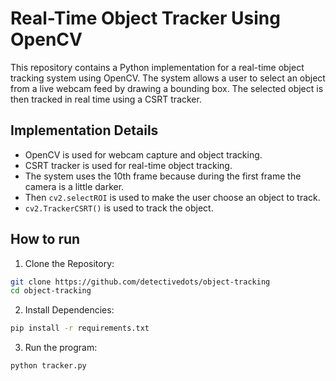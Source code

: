 # Real-Time Object Tracker Using OpenCV

This repository contains a Python implementation for a real-time object tracking system using OpenCV. The system allows a user to select an object from a live webcam feed by drawing a bounding box. The selected object is then tracked in real time using a CSRT tracker.

## Implementation Details

- OpenCV is used for webcam capture and object tracking.
- CSRT tracker is used for real-time object tracking.
- The system uses the 10th frame because during the first frame the camera is a little darker.
- Then `cv2.selectROI` is used to make the user choose an object to track.
- `cv2.TrackerCSRT()` is used to track the object.

## How to run
1. Clone the Repository:
```bash
git clone https://github.com/detectivedots/object-tracking
cd object-tracking
```
2. Install Dependencies:
```bash
pip install -r requirements.txt
```
3. Run the program:
```bash
python tracker.py
```
